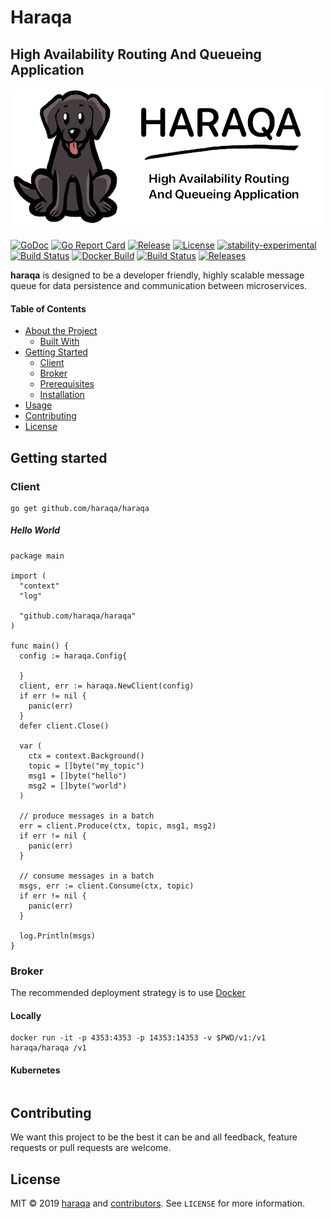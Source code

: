 Haraqa
======
High Availability Routing And Queueing Application
--------------------------------------------------

![Mascot](mascot.png)

[![GoDoc](https://godoc.org/github.com/haraqa/haraqa?status.svg)](https://godoc.org/github.com/haraqa/haraqa)
[![Go Report Card](https://goreportcard.com/badge/github.com/haraqa/haraqa)](https://goreportcard.com/report/haraqa/protocol)
[![Release](https://img.shields.io/github/release/haraqa/haraqa.svg)](https://github.com/haraqa/haraqa/releases)
[![License](https://img.shields.io/github/license/haraqa/haraqa.svg)](https://github.com/haraqa/haraqa/blob/master/LICENSE)
[![stability-experimental](https://img.shields.io/badge/stability-experimental-orange.svg)](https://github.com/emersion/stability-badges#experimental)
[![Build Status](https://travis-ci.org/haraqa/haraqa.svg?branch=master)](https://travis-ci.org/haraqa/haraqa)
[![Docker Build](https://img.shields.io/docker/build/haraqa/haraqa.svg)](https://hub.docker.com/r/haraqa/haraqa/)
[![Build Status](https://images.microbadger.com/badges/image/haraqa/haraqa.svg)](https://microbadger.com/images/haraqa/haraqa)
[![Releases](https://img.shields.io/github/release/haraqa/haraqa.svg)](https://github.com/haraqa/haraqa/releases)

**haraqa** is designed to be a developer friendly, highly scalable message queue for data persistence and communication between microservices.

#### Table of Contents
* [About the Project](#about-the-project)
  * [Built With](#built-with)
* [Getting Started](#getting-started)
  * [Client](#client)
  * [Broker](#broker)
  * [Prerequisites](#prerequisites)
  * [Installation](#installation)
* [Usage](#usage)
* [Contributing](#contributing)
* [License](#license)

## Getting started
### Client
```
go get github.com/haraqa/haraqa
```
##### Hello World
```
package main

import (
  "context"
  "log"

  "github.com/haraqa/haraqa"
)

func main() {
  config := haraqa.Config{

  }
  client, err := haraqa.NewClient(config)
  if err != nil {
    panic(err)
  }
  defer client.Close()

  var (
    ctx = context.Background()
    topic = []byte("my_topic")
    msg1 = []byte("hello")
    msg2 = []byte("world")
  )

  // produce messages in a batch
  err = client.Produce(ctx, topic, msg1, msg2)
  if err != nil {
    panic(err)
  }

  // consume messages in a batch
  msgs, err := client.Consume(ctx, topic)
  if err != nil {
    panic(err)
  }

  log.Println(msgs)
}
```
### Broker
The recommended deployment strategy is to use [Docker](hub.docker.com/r/haraqa/haraqa)
#### Locally
```
docker run -it -p 4353:4353 -p 14353:14353 -v $PWD/v1:/v1 haraqa/haraqa /v1
```
#### Kubernetes
```

```

## Contributing
We want this project to be the best it can be and all feedback, feature requests or pull requests are welcome.

## License
MIT © 2019 [haraqa](https://github.com/haraqa/) and [contributors](https://github.com/haraqa/haraqa/graphs/contributors). See `LICENSE` for more information.